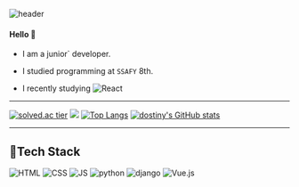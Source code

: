 ![header](https://capsule-render.vercel.app/api?type=rounded&color=gradient&height=100&section=header&text=★dogyeom★&fontSize=70&animation=scaleIn)

#### Hello 👋 

- I am a junior` developer.
- I studied programming at `SSAFY` 8th.

- I recently studying ![React](https://img.shields.io/badge/React-61DAFB?style=flat-square&logo=React&logoColor=white)

***
[![solved.ac tier](http://mazassumnida.wtf/api/generate_badge?boj=dostiny)](https://solved.ac/dostiny)
 <img src="http://mazandi.herokuapp.com/api?handle=dostiny&theme=warm"/>
[![Top Langs](https://github-readme-stats.vercel.app/api/top-langs/?username=dostiny&layout=compact)](https://github.com/dostiny/github-readme-stats)
[![dostiny's GitHub stats](https://github-readme-stats.vercel.app/api?username=dostiny)](https://github.com/dostiny/github-readme-stats) 

      
***
## 🍊Tech Stack
 ![HTML](https://img.shields.io/badge/HTML-E34F26?style=flat-square&logo=HTML5&logoColor=white) 
 ![CSS](https://img.shields.io/badge/CSS-1572B6?style=flat-square&logo=CSS3&logoColor=white) 
 ![JS](https://img.shields.io/badge/JavaScript-F7DF1E?style=flat-square&logo=JavaScript&logoColor=white)
 ![python](https://img.shields.io/badge/Python-3776AB?style=flat-square&logo=python&logoColor=white)
 ![django](https://img.shields.io/badge/django-092E20?style=flat-square&logo=django&logoColor=white)
 ![Vue.js](https://img.shields.io/badge/Vue.js-4FC08D?style=flat-square&logo=Vue.js&logoColor=white)
